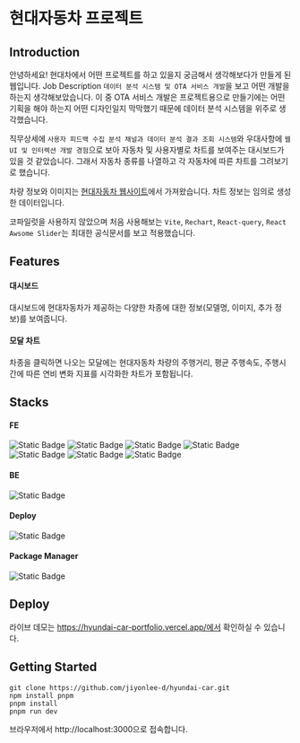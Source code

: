 # 현대자동차 프로젝트

## Introduction

안녕하세요!
현대차에서 어떤 프로젝트를 하고 있을지 궁금해서 생각해보다가 만들게 된 웹입니다.
Job Description `데이터 분석 시스템 및 OTA 서비스 개발`을 보고 어떤 개발을 하는지 생각해보았습니다.
이 중 OTA 서비스 개발은 프로젝트용으로 만들기에는 어떤 기획을 해야 하는지 어떤 디자인일지 막막했기 때문에 데이터 분석 시스템을 위주로 생각했습니다.

직무상세에 `사용자 피드백 수집 분석 채널과 데이터 분석 결과 조회 시스템`와 우대사항에 `웹 UI 및 인터렉션 개발 경험`으로 보아 자동차 및 사용자별로 차트를 보여주는 대시보드가 있을 것 같았습니다. 그래서 자동차 종류를 나열하고 각 자동차에 따른 차트를 그려보기로 했습니다.

차량 정보와 이미지는 [현대자동차 웹사이트](https://www.hyundai.com/kr/ko/e/all-vehicles)에서 가져왔습니다.
차트 정보는 임의로 생성한 데이터입니다.

코파일럿을 사용하지 않았으며 처음 사용해보는 `Vite`, `Rechart`, `React-query`, `React Awsome Slider`는 최대한 공식문서를 보고 적용했습니다.

## Features

#### 대시보드

대시보드에 현대자동차가 제공하는 다양한 차종에 대한 정보(모델명, 이미지, 추가 정보)를 보여줍니다.

#### 모달 차트

차종을 클릭하면 나오는 모달에는 현대자동차 차량의 주행거리, 평균 주행속도, 주행시간에 따른 연비 변화 지표를 시각화한 차트가 포함됩니다.

## Stacks

#### FE

<div style={{ display: flex }}>
<img alt="Static Badge" src="https://img.shields.io/badge/react.js-61DAFB?style=for-the-badge&logo=react&logoColor=black">
<img alt="Static Badge" src="https://img.shields.io/badge/typescript-3178C6?style=for-the-badge&logo=typescript&logoColor=white">
<img alt="Static Badge" src="https://img.shields.io/badge/vite-646CFF?style=for-the-badge&logo=vite&logoColor=white">
<img alt="Static Badge" src="https://img.shields.io/badge/mui-007FFF?style=for-the-badge&logo=mui&logoColor=white">
<img alt="Static Badge" src="https://img.shields.io/badge/react query-FF4154?style=for-the-badge&logo=reactquery&logoColor=white">
<img alt="Static Badge" src="https://img.shields.io/badge/rechart-646CFF?style=for-the-badge&logoColor=white">
<img alt="Static Badge" src="https://img.shields.io/badge/react awesome slider-646CFF?style=for-the-badge&logoColor=white">
</div>

#### BE

<img alt="Static Badge" src="https://img.shields.io/badge/json server-646CFF?style=for-the-badge&logoColor=white">

#### Deploy

<img alt="Static Badge" src="https://img.shields.io/badge/vercel-000?style=for-the-badge&logo=vercel&logoColor=white">

#### Package Manager

<img alt="Static Badge" src="https://img.shields.io/badge/pnpm-F69220?style=for-the-badge&logo=pnpm&logoColor=white">

## Deploy

라이브 데모는 https://hyundai-car-portfolio.vercel.app/에서 확인하실 수 있습니다.

## Getting Started

```
git clone https://github.com/jiyonlee-d/hyundai-car.git
npm install pnpm
pnpm install
pnpm run dev
```

브라우저에서 http://localhost:3000으로 접속합니다.
